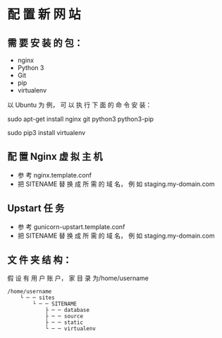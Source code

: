 配 置 新 网 站 
=========

## 需 要 安 装 的 包： 

* nginx 
* Python 3 
* Git 
* pip 
* virtualenv 

以 Ubuntu 为 例， 可 以 执 行 下 面 的 命 令 安 装：

sudo apt-get install nginx git python3 python3-pip

sudo pip3 install virtualenv 

## 配 置 Nginx 虚 拟 主 机 

* 参 考 nginx.template.conf 
* 把 SITENAME 替 换 成 所 需 的 域 名， 例 如 staging.my-domain.com 

## Upstart 任 务 

* 参 考 gunicorn-upstart.template.conf 
* 把 SITENAME 替 换 成 所 需 的 域 名， 例 如 staging.my-domain.com 

## 文 件 夹 结 构： 

假 设 有 用 户 账 户， 家 目 录 为/home/username

```
/home/username 
    └ ─ ─ sites
        └ ─ ─ SITENAME 
            ├ ─ ─ database 
            ├ ─ ─ source 
            ├ ─ ─ static 
            └ ─ ─ virtualenv
```



